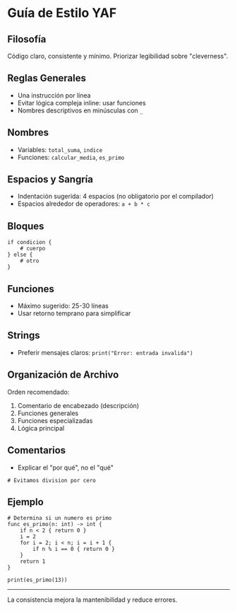 # Guía de Estilo YAF

## Filosofía
Código claro, consistente y mínimo. Priorizar legibilidad sobre "cleverness".

## Reglas Generales
- Una instrucción por línea
- Evitar lógica compleja inline: usar funciones
- Nombres descriptivos en minúsculas con `_`

## Nombres
- Variables: `total_suma`, `indice`
- Funciones: `calcular_media`, `es_primo`

## Espacios y Sangría
- Indentación sugerida: 4 espacios (no obligatorio por el compilador)
- Espacios alrededor de operadores: `a + b * c`

## Bloques
```
if condicion {
    # cuerpo
} else {
    # otro
}
```

## Funciones
- Máximo sugerido: 25-30 líneas
- Usar retorno temprano para simplificar

## Strings
- Preferir mensajes claros: `print("Error: entrada invalida")`

## Organización de Archivo
Orden recomendado:
1. Comentario de encabezado (descripción)
2. Funciones generales
3. Funciones especializadas
4. Lógica principal

## Comentarios
- Explicar el "por qué", no el "qué"
```
# Evitamos division por cero
```

## Ejemplo
```
# Determina si un numero es primo
func es_primo(n: int) -> int {
    if n < 2 { return 0 }
    i = 2
    for i = 2; i < n; i = i + 1 {
        if n % i == 0 { return 0 }
    }
    return 1
}

print(es_primo(13))
```

---
La consistencia mejora la mantenibilidad y reduce errores.
